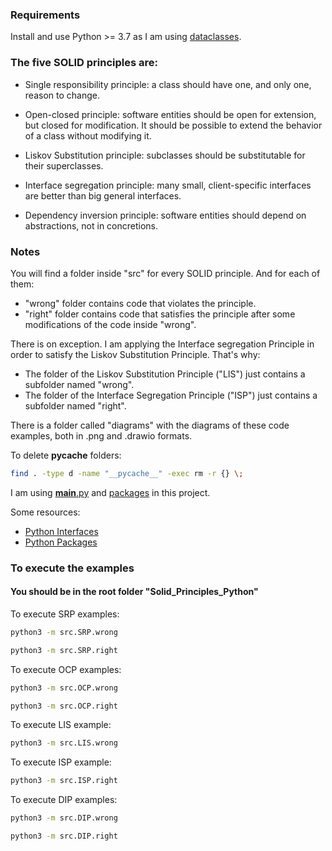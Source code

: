 ### Requirements
Install and use Python >= 3.7 as I am using [dataclasses](https://docs.python.org/3/library/dataclasses.html).

### The five SOLID principles are:
- Single responsibility principle: a class should have one, and only one, reason to change.

- Open-closed principle: software entities should be open for extension, but closed for modification. It should be possible to extend the behavior of a class without modifying it.

- Liskov Substitution principle: subclasses should be substitutable for their superclasses.

- Interface segregation principle: many small, client-specific interfaces are better than big general interfaces.

- Dependency inversion principle: software entities should depend on abstractions, not in concretions.

### Notes 
You will find a folder inside "src" for every SOLID principle. And for each of them:
- "wrong" folder contains code that violates the principle.
- "right" folder contains code that satisfies the principle after some modifications of the code inside "wrong".

There is on exception. I am applying the Interface segregation Principle in order to satisfy the Liskov Substitution Principle. That's why:
- The folder of the Liskov Substitution Principle ("LIS") just contains a subfolder named "wrong".
- The folder of the Interface Segregation Principle ("ISP") just contains a subfolder named "right".

There is a folder called "diagrams" with the diagrams of these code examples, both in .png and .drawio formats.

To delete __pycache__ folders:

```sh
find . -type d -name "__pycache__" -exec rm -r {} \;
```

I am using [__main__.py](https://docs.python.org/3/library/__main__.html) and [packages](https://docs.python.org/3/tutorial/modules.html#packages) in this project.

Some resources:
- [Python Interfaces](https://realpython.com/python-interface/#using-abstract-method-declaration)
- [Python Packages](https://realpython.com/python-modules-packages)

### To execute the examples
#### You should be in the root folder "Solid_Principles_Python"
To execute SRP examples:
```sh
python3 -m src.SRP.wrong
```

```sh
python3 -m src.SRP.right
```

To execute OCP examples:
```sh
python3 -m src.OCP.wrong
```

```sh
python3 -m src.OCP.right
```

To execute LIS example:
```sh
python3 -m src.LIS.wrong
```

To execute ISP example:
```sh
python3 -m src.ISP.right
```

To execute DIP examples:
```sh
python3 -m src.DIP.wrong
```

```sh
python3 -m src.DIP.right
```